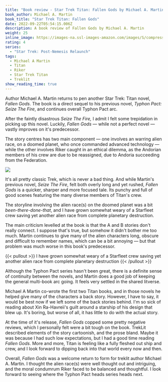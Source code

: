 ```yaml
---
title: "Book review - Star Trek Titan: Fallen Gods by Michael A. Martin"
book_author: Michael A. Martin
book_title: "Star Trek Titan: Fallen Gods"
date: 2022-09-22T05:54:15.006Z
description: A book review of Fallen Gods by Michael A. Martin
weight: 25
inline_image: https://images-na.ssl-images-amazon.com/images/S/compressed.photo.goodreads.com/books/1338182104i/13093624.jpg
rating: 4
series:
  - "Star Trek: Post-Nemesis Relaunch"
tags:
  - Michael A Martin
  - Titan
  - Riker
  - Star Trek Titan
  - Treklit
show_reading_time: true
---
```

Author Michael A. Martin returns to pen another Star Trek: Titan novel, *Fallen Gods*. The book is a direct sequel to his previous novel, *Typhon Pact:* *Seize The Fire*, and continues overall Typhon Pact arc.

<!-- more -->

After the faintly disastrous *Seize The Fire,* I admit I felt some trepidation in picking up this novel. Luckily, *Fallen Gods* — while not a perfect novel — vastly improves on it's predecessor. 

T﻿he story centres has two main component — one involves an warring alien race, on a doomed planet, who once commanded advanced technology — while the other involves Riker caught in an ethical dilemma, as the Andorian members of his crew are due to be reassigned, due to Andoria succeeding from the Federation.

![](https://2.bp.blogspot.com/-AaPhTKdiktE/UBNmwuDpelI/AAAAAAAAHtg/xK7YYXLfLpE/s1600/ElleryTitanMag5.jpg)

It's all pretty classic Trek, which is never a bad thing. And while Martin's previous novel, *Seize The Fire*, felt both overly long and yet rushed, *Fallen Gods* is a quicker, sharper and more focused tale. Its punchy and full of good scenes featuring the many diverse members of Titan's crew.

The storyline involving the alien race(s) on the doomed planet was a bit *been-there-done-that*, and I have grown somewhat weary of a Starfleet crew saving yet another alien race from complete planetary destruction. 

The main criticism levelled at the book is that the A and B stories don't really connect. I suppose that's true, but somehow it didn't bother me too much. Martin continues to give many of the alien characters long, obscure and difficult to remember names, which can be a bit annoying — but that problem was much worse in this book's predecessor.

{{< pullout >}} I have grown somewhat weary of a Starfleet crew saving yet another alien race from complete planetary destruction {{< /pullout >}}

Although the Typhon Pact series hasn't been great, there is a definite sense of continuity between the novels, and Martin does a good job of keeping the general multi-book arc going. It feels very settled in the shared litverse. 

Michael A Martin co-wrote the first two Titan books, and in those novels he helped give many of the characters a back story. However, I have to say, it would be best now if we left some of the back stories behind. I'm so sick of reading about Xin Ra-Havreii's guilt around a starship of his design that blew up. It's boring, but worse of all, it has little to do with the actual story. 

At the time of it's release, *Fallen Gods* copped some pretty negative reviews, which I personally felt were a bit tough on the book. TrekLit described elements of the story cartoonish, and the prose bland. Maybe it was because I had such low expectations, but I had a good time reading *Fallen Gods*. More and more, Titan is feeling like a fully fleshed out ship and crew, and I look forward to dipping back into that world every now and then.

Overall, *Fallen Gods* was a welcome return to form for treklit author Michael A. Martin. I thought the alien race(s) were well thought out and intriguing, and the moral condumrum Riker faced to be balanced and thoughtful. I look forward to seeing where the Typhon Pact heads series heads next.